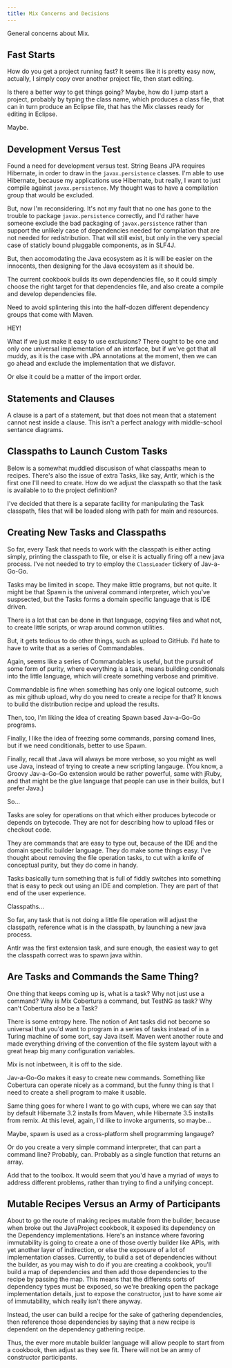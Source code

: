 ```yaml
---
title: Mix Concerns and Decisions
---
```

General concerns about Mix.

## Fast Starts

How do you get a project running fast? It seems like it is pretty easy now,
actually, I simply copy over another project file, then start editing.

Is there a better way to get things going? Maybe, how do I jump start a project,
probably by typing the class name, which produces a class file, that can in turn
produce an Eclipse file, that has the Mix classes ready for editing in Eclipse.

Maybe.

## Development Versus Test

Found a need for development versus test. String Beans JPA requires Hibernate,
in order to draw in the `javax.persistence` classes. I'm able to use Hibernate,
because my applications use Hibernate, but really, I want to just compile
against `javax.persistence`. My thought was to have a compilation group that
would be excluded.

But, now I'm reconsidering. It's not my fault that no one has gone to the
trouble to package `javax.persistence` correctly, and I'd rather have someone
exclude the bad packaging of `javax.persistence` rather than support the
unlikely case of dependencies needed for compilation that are not needed for
redistribution. That will still exist, but only in the very special case of
staticly bound pluggable components, as in SLF4J.

But, then accomodating the Java ecosystem as it is will be easier on the
innocents, then designing for the Java ecosystem as it should be.

The current cookbook builds its own dependencies file, so it could simply choose
the right target for that dependencies file, and also create a compile and
develop dependencies file.

Need to avoid splintering this into the half-dozen different dependency groups
that come with Maven. 

HEY!

What if we just make it easy to use exclusions? There ought to be one and only
one universal implementation of an interface, but if we've got that all muddy,
as it is the case with JPA annotations at the moment, then we can go ahead and
exclude the implementation that we disfavor.

Or else it could be a matter of the import order.

## Statements and Clauses

A clause is a part of a statement, but that does not mean that a statement
cannot nest inside a clause. This isn't a perfect analogy with middle-school
sentance diagrams.

## Classpaths to Launch Custom Tasks

Below is a somewhat muddled discusison of what classpaths mean to recipes.
There's also the issue of extra Tasks, like say, Antlr, which is the first one
I'll need to create. How do we adjust the classpath so that the task is
available to to the project definition?

I've decided that there is a separate facility for manipulating the Task
classpath, files that will be loaded along with path for main and resources.

## Creating New Tasks and Classpaths

So far, every Task that needs to work with the classpath is either acting
simply, printing the classpath to file, or else it is actually firing off a new
java process. I've not needed to try to employ the `ClassLoader` tickery of
Jav-a-Go-Go.

Tasks may be limited in scope. They make little programs, but not quite. It
might be that Spawn is the univeral command interpreter, which you've
suspsected, but the Tasks forms a domain specific language that is IDE driven.

There is a lot that can be done in that language, copying files and what not, to
create little scripts, or wrap around common utilities.

But, it gets tedious to do other things, such as upload to GitHub. I'd hate to
have to write that as a series of Commandables.

Again, seems like a series of Commandables is useful, but the pursuit of some
form of purity, where everything is a task, means building conditionals into the
little language, which will create something verbose and primitive.

Commandable is fine when something has only one logical outcome, such as mix
github upload, why do you need to create a recipe for that? It knows to build
the distribution recipe and upload the results.

Then, too, I'm liking the idea of creating Spawn based Jav-a-Go-Go programs.

Finally, I like the idea of freezing some commands, parsing comand lines, but if
we need conditionals, better to use Spawn.

Finally, recall that Java will always be more verbose, so you might as well use
Java, instead of trying to create a new scripting langauge. (You know, a Groovy
Jav-a-Go-Go extension would be rather powerful, same with jRuby, and that might
be the glue language that people can use in their builds, but I prefer Java.)

So...

Tasks are soley for operations on that which either produces bytecode or depends
on bytecode. They are not for describing how to upload files or checkout code.

They are commands that are easy to type out, because of the IDE and the domain
specific builder language. They do make some things easy. I've thought about
removing the file operation tasks, to cut with a knife of conceptual purity, but
they do come in handy.

Tasks basically turn something that is full of fiddly switches into something
that is easy to peck out using an IDE and completion. They are part of that end
of the user experience.

Classpaths...

So far, any task that is not doing a little file operation will adjust the
classpath, reference what is in the classpath, by launching a new java process.

Antlr was the first extension task, and sure enough, the easiest way to get the
classpath correct was to spawn java within.

## Are Tasks and Commands the Same Thing?

One thing that keeps coming up is, what is a task? Why not just use a command?
Why is Mix Cobertura a command, but TestNG as task? Why can't Cobertura also be
a Task?

There is some entropy here. The notion of Ant tasks did not become so universal
that you'd want to program in a series of tasks instead of in a Turing machine
of some sort, say Java itself. Maven went another route and made everything
driving of the convention of the file system layout with a great heap big many
configuration variables.

Mix is not inbetween, it is off to the side.

Jav-a-Go-Go makes it easy to create new commands. Something like Cobertura can
operate nicely as a command, but the funny thing is that I need to create a
shell program to make it usable.

Same thing goes for where I want to go with cups, where we can say that by
default Hibernate 3.2 installs from Maven, while Hibernate 3.5 installs from
remix. At this level, again, I'd like to invoke arguments, so maybe...

Maybe, spawn is used as a cross-platform shell programming langauge?

Or do you create a very simple command interpreter, that can part a command
line? Probably, can. Probably as a single function that returns an array.

Add that to the toolbox. It would seem that you'd have a myriad of ways to
address different problems, rather than trying to find a unifying concept.

## Mutable Recipes Versus an Army of Participants

About to go the route of making recipes mutable from the builder, because when
broke out the JavaProject cookbook, it exposed its dependency on the Dependency
implementations. Here's an instance where favoring immutability is going to
create a one of those overtly builder like APIs, with yet another layer of
indirection, or else the exposure of a lot of implementation classes. Currently,
to build a set of dependencies without the builder, as you may wish to do if you
are creating a cookbook, you'll build a map of dependencies and then add those
dependencies to the recipe by passing the map. This means that the differents
sorts of dependency types must be exposed, so we're breaking open the package
implementation details, just to expose the constructor, just to have some air of
immutability, which really isn't there anyway.

Instead, the user can build a recipe for the sake of gathering dependencies,
then reference those dependencies by saying that a new recipe is dependent on
the dependency gathering recipe.

Thus, the ever more mutable builder language will allow people to start from a
cookbook, then adjust as they see fit. There will not be an army of constructor
participants.
